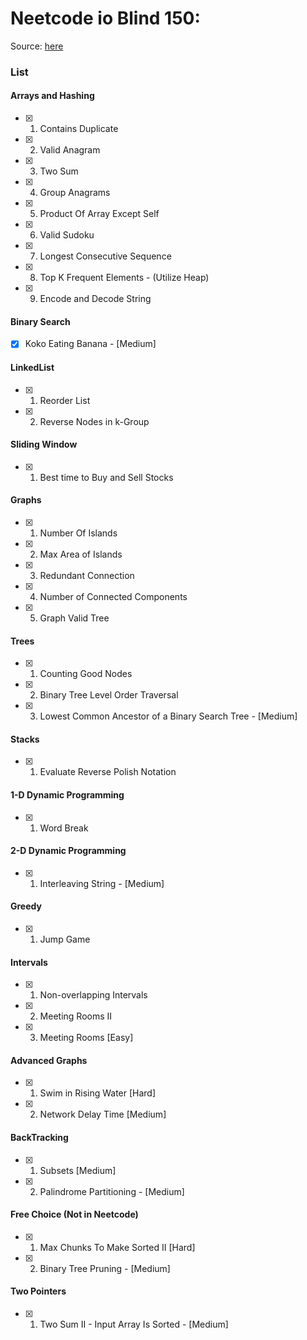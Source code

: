 # Neetcode io Blind 150: 
Source: [here](https://neetcode.io/practice)

### List

#### Arrays and Hashing
- [x] 1. Contains Duplicate
- [x] 2. Valid Anagram
- [x] 3. Two Sum
- [x] 4. Group Anagrams
- [x] 5. Product Of Array Except Self
- [x] 6. Valid Sudoku
- [x] 7. Longest Consecutive Sequence
- [x] 8. Top K Frequent Elements - (Utilize Heap)
- [x] 9. Encode and Decode String

#### Binary Search
- [x] Koko Eating Banana - [Medium]

#### LinkedList
- [x] 1. Reorder List
- [x] 2. Reverse Nodes in k-Group

#### Sliding Window
- [x] 1. Best time to Buy and Sell Stocks


#### Graphs
- [x] 1. Number Of Islands
- [x] 2. Max Area of Islands
- [x] 3. Redundant Connection
- [x] 4. Number of Connected Components
- [x] 5. Graph Valid Tree


#### Trees
- [x] 1. Counting Good Nodes
- [x] 2. Binary Tree Level Order Traversal
- [x] 3. Lowest Common Ancestor of a Binary Search Tree - [Medium]


#### Stacks
- [x] 1. Evaluate Reverse Polish Notation


#### 1-D Dynamic Programming
- [x] 1. Word Break

#### 2-D Dynamic Programming
- [x] 1. Interleaving String - [Medium]

#### Greedy
- [x] 1. Jump Game


#### Intervals
- [x] 1. Non-overlapping Intervals
- [x] 2. Meeting Rooms II
- [x] 3. Meeting Rooms [Easy]


#### Advanced Graphs
- [x] 1. Swim in Rising Water [Hard]
- [x] 2. Network Delay Time [Medium]


#### BackTracking
- [x] 1. Subsets [Medium]
- [x] 2. Palindrome Partitioning - [Medium]


#### Free Choice (Not in Neetcode)
- [x] 1. Max Chunks To Make Sorted II [Hard]
- [x] 2. Binary Tree Pruning - [Medium]

#### Two Pointers
- [x] 1. Two Sum II - Input Array Is Sorted - [Medium]

